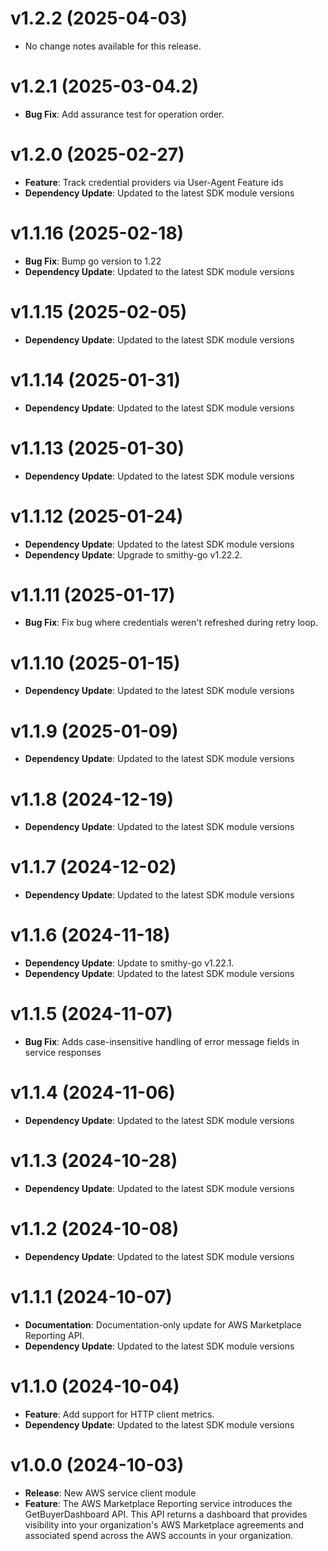 # v1.2.2 (2025-04-03)

* No change notes available for this release.

# v1.2.1 (2025-03-04.2)

* **Bug Fix**: Add assurance test for operation order.

# v1.2.0 (2025-02-27)

* **Feature**: Track credential providers via User-Agent Feature ids
* **Dependency Update**: Updated to the latest SDK module versions

# v1.1.16 (2025-02-18)

* **Bug Fix**: Bump go version to 1.22
* **Dependency Update**: Updated to the latest SDK module versions

# v1.1.15 (2025-02-05)

* **Dependency Update**: Updated to the latest SDK module versions

# v1.1.14 (2025-01-31)

* **Dependency Update**: Updated to the latest SDK module versions

# v1.1.13 (2025-01-30)

* **Dependency Update**: Updated to the latest SDK module versions

# v1.1.12 (2025-01-24)

* **Dependency Update**: Updated to the latest SDK module versions
* **Dependency Update**: Upgrade to smithy-go v1.22.2.

# v1.1.11 (2025-01-17)

* **Bug Fix**: Fix bug where credentials weren't refreshed during retry loop.

# v1.1.10 (2025-01-15)

* **Dependency Update**: Updated to the latest SDK module versions

# v1.1.9 (2025-01-09)

* **Dependency Update**: Updated to the latest SDK module versions

# v1.1.8 (2024-12-19)

* **Dependency Update**: Updated to the latest SDK module versions

# v1.1.7 (2024-12-02)

* **Dependency Update**: Updated to the latest SDK module versions

# v1.1.6 (2024-11-18)

* **Dependency Update**: Update to smithy-go v1.22.1.
* **Dependency Update**: Updated to the latest SDK module versions

# v1.1.5 (2024-11-07)

* **Bug Fix**: Adds case-insensitive handling of error message fields in service responses

# v1.1.4 (2024-11-06)

* **Dependency Update**: Updated to the latest SDK module versions

# v1.1.3 (2024-10-28)

* **Dependency Update**: Updated to the latest SDK module versions

# v1.1.2 (2024-10-08)

* **Dependency Update**: Updated to the latest SDK module versions

# v1.1.1 (2024-10-07)

* **Documentation**: Documentation-only update for AWS Marketplace Reporting API.
* **Dependency Update**: Updated to the latest SDK module versions

# v1.1.0 (2024-10-04)

* **Feature**: Add support for HTTP client metrics.
* **Dependency Update**: Updated to the latest SDK module versions

# v1.0.0 (2024-10-03)

* **Release**: New AWS service client module
* **Feature**: The AWS Marketplace Reporting service introduces the GetBuyerDashboard API. This API returns a dashboard that provides visibility into your organization's AWS Marketplace agreements and associated spend across the AWS accounts in your organization.

